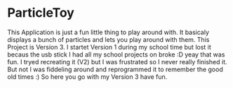 # ParticleToy
This Application is just a fun little thing to play around with. It basicaly displays a bunch of particles and lets you play around with them. This Project is Version 3. I startet Version 1 during my school time but lost it becaus the usb stick I had all my school projects on broke :D yeay that was fun. I tryed recreating it (V2) but I was frustrated so I never really finished it. But not I was fiddeling around and reprogrammed it to remember the good old times :) So here you go with my Version 3 have fun.
